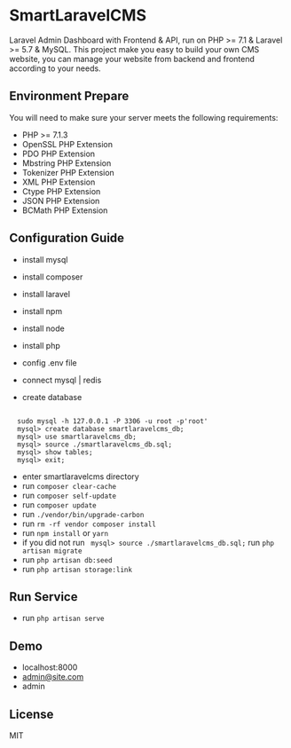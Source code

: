 # SmartLaravelCMS

Laravel Admin Dashboard with Frontend &amp; API, run on PHP >= 7.1 & Laravel >= 5.7 & MySQL.
This project make you easy to build your own CMS website, you can manage your website from backend and frontend according to your needs.

## Environment Prepare

You will need to make sure your server meets the following requirements:

- PHP >= 7.1.3
- OpenSSL PHP Extension
- PDO PHP Extension
- Mbstring PHP Extension
- Tokenizer PHP Extension
- XML PHP Extension
- Ctype PHP Extension
- JSON PHP Extension
- BCMath PHP Extension

## Configuration Guide

- install mysql
- install composer
- install laravel
- install npm
- install node
- install php

- config .env file
- connect mysql | redis
- create database

``` connect db

  sudo mysql -h 127.0.0.1 -P 3306 -u root -p'root'
  mysql> create database smartlaravelcms_db;
  mysql> use smartlaravelcms_db;
  mysql> source ./smartlaravelcms_db.sql;
  mysql> show tables;
  mysql> exit;

```

- enter smartlaravelcms directory
- run `composer clear-cache`
- run `composer self-update`
- run `composer update`
- run `./vendor/bin/upgrade-carbon`
- run `rm -rf vendor composer install`
- run `npm install` or `yarn`
- if you did not run ` mysql> source ./smartlaravelcms_db.sql;` run `php artisan migrate`
- run `php artisan db:seed`
- run `php artisan storage:link`

## Run Service

- run `php artisan serve`

## Demo

- localhost:8000
- admin@site.com
- admin

## License

MIT
